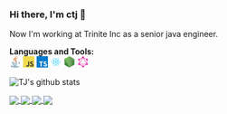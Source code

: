 ### Hi there, I'm ctj 👋

Now I'm working at Trinite Inc as a senior java engineer.

**Languages and Tools:**  
<code><img height="20" src="https://raw.githubusercontent.com/github/explore/80688e429a7d4ef2fca1e82350fe8e3517d3494d/topics/java/java.png"></code>
<code><img height="20" src="https://raw.githubusercontent.com/github/explore/80688e429a7d4ef2fca1e82350fe8e3517d3494d/topics/javascript/javascript.png"></code>
<code><img height="20" src="https://raw.githubusercontent.com/github/explore/80688e429a7d4ef2fca1e82350fe8e3517d3494d/topics/typescript/typescript.png"></code>
<code><img height="20" src="https://raw.githubusercontent.com/github/explore/80688e429a7d4ef2fca1e82350fe8e3517d3494d/topics/react/react.png"></code>
<code><img height="20" src="https://raw.githubusercontent.com/github/explore/80688e429a7d4ef2fca1e82350fe8e3517d3494d/topics/nodejs/nodejs.png"></code>
<code><img height="20" src="https://raw.githubusercontent.com/github/explore/80688e429a7d4ef2fca1e82350fe8e3517d3494d/topics/graphql/graphql.png"></code>

![TJ's github stats](https://github-readme-stats.vercel.app/api?username=aooppo&show_icons=false)

<a href="https://github.com/aooppo/graphql">
  <img align="center" src="https://github-readme-stats.vercel.app/api/pin/?username=aooppo&repo=graphql" />
</a>
<a href="https://github.com/aooppo/kms">
  <img align="center" src="https://github-readme-stats.vercel.app/api/pin/?username=aooppo&repo=kms" />
</a>
<a href="https://github.com/aooppo/kms">
  <img align="center" src="https://github-readme-stats.vercel.app/api/pin/?username=aooppo&repo=publisher" />
</a>
<a href="https://github.com/aooppo/kms">
  <img align="center" src="https://github-readme-stats.vercel.app/api/pin/?username=aooppo&repo=ts-axios" />
</a>
